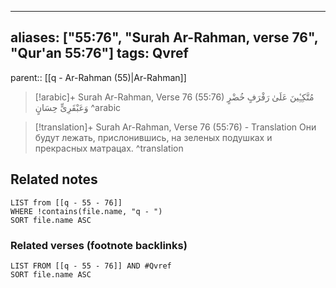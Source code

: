 
---
aliases: ["55:76", "Surah Ar-Rahman, verse 76", "Qur'an 55:76"]
tags: Qvref
---

parent:: [[q - Ar-Rahman (55)|Ar-Rahman]]

> [!arabic]+ Surah Ar-Rahman, Verse 76 (55:76)
> <span class="quran-arabic">مُتَّكِـِٔينَ عَلَىٰ رَفْرَفٍ خُضْرٍ وَعَبْقَرِىٍّ حِسَانٍ</span>
^arabic

> [!translation]+ Surah Ar-Rahman, Verse 76 (55:76) - Translation
> Они будут лежать, прислонившись, на зеленых подушках и прекрасных матрацах.
^translation



## Related notes
```dataview
LIST from [[q - 55 - 76]]
WHERE !contains(file.name, "q - ")
SORT file.name ASC
```

### Related verses (footnote backlinks)
```dataview
LIST FROM [[q - 55 - 76]] AND #Qvref
SORT file.name ASC
```

